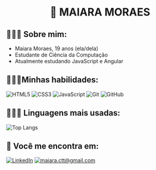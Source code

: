 

<p align="center">
<h1 align="center">👋 MAIARA MORAES</h1> 

## 🧚🏽‍♀️ **Sobre mim:**

* Maiara Moraes, 19 anos (ela/dela)
* Estudante de Ciência da Computação
* Atualmente estudando JavaScript e Angular

## 👩🏽‍💻**Minhas habilidades:**
![HTML5](https://img.shields.io/badge/HTML-000?style=for-the-badge&logo=html5&logoColor=228b22)
![CSS3](https://img.shields.io/badge/CSS3-000?style=for-the-badge&logo=css3&logoColor=228b22)
![JavaScript](https://img.shields.io/badge/JavaScript-000?style=for-the-badge&logo=javascript&logoColor=228b22)
![Git](https://img.shields.io/badge/Git-000?style=for-the-badge&logo=git&logoColor=228b22)
![GitHub](https://img.shields.io/badge/GitHub-000?style=for-the-badge&logo=github&logoColor=228b22)


## 🤸🏽‍♀️ **Linguagens mais usadas:**
![Top Langs](https://github-readme-stats.vercel.app/api/top-langs/?username=maiamss&layout=compact&theme=shadow_green&bg_color=000)



## 🔎 **Você me encontra em:**
[![LinkedIn](https://img.shields.io/badge/-LinkedIn-000?style=for-the-badge&logo=linkedin&logoColor=30A3DC)](https://www.linkedin.com/in/maiaramss/)
[![maiara.ctt@gmail.com](https://img.shields.io/badge/-Email-000?style=for-the-badge&logo=microsoft-outlook&logoColor=E94D5F)](mailto:maiara.ctt@gmail.com)
